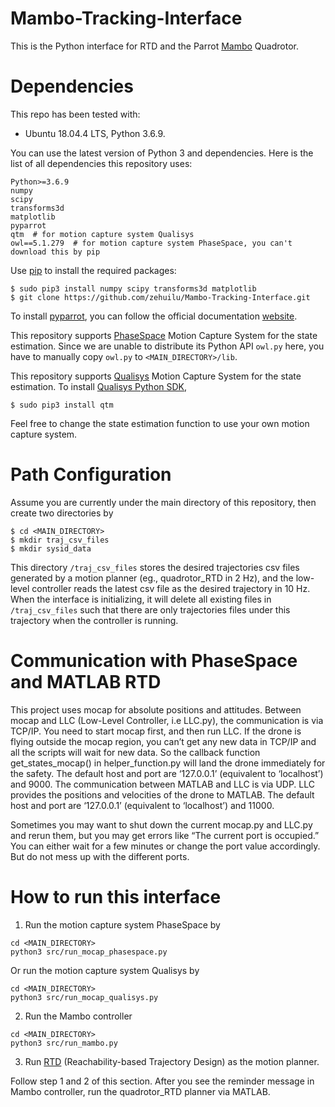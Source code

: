 # Mambo-Tracking-Interface

This is the Python interface for RTD and the Parrot [Mambo](https://www.parrot.com/us/drones/parrot-mambo-fpv) Quadrotor.


# Dependencies

This repo has been tested with:
* Ubuntu 18.04.4 LTS, Python 3.6.9.

You can use the latest version of Python 3 and dependencies. Here is the list of all dependencies this repository uses:
```
Python>=3.6.9
numpy
scipy
transforms3d
matplotlib
pyparrot
qtm  # for motion capture system Qualisys
owl==5.1.279  # for motion capture system PhaseSpace, you can't download this by pip
```

Use [pip](https://pip.pypa.io/en/stable/) to install the required packages:
```
$ sudo pip3 install numpy scipy transforms3d matplotlib
$ git clone https://github.com/zehuilu/Mambo-Tracking-Interface.git
```

To install [pyparrot](https://github.com/amymcgovern/pyparrot), you can follow the official documentation [website](https://pyparrot.readthedocs.io/en/latest/installation.html).

This repository supports [PhaseSpace](https://www.phasespace.com/) Motion Capture System for the state estimation. Since we are unable to distribute its Python API `owl.py` here, you have to manually copy `owl.py` to `<MAIN_DIRECTORY>/lib`.

This repository supports [Qualisys](https://www.qualisys.com/) Motion Capture System for the state estimation.
To install [Qualisys Python SDK](https://github.com/qualisys/qualisys_python_sdk),
```
$ sudo pip3 install qtm
```

Feel free to change the state estimation function to use your own motion capture system.


# Path Configuration

Assume you are currently under the main directory of this repository, then create two directories by
```
$ cd <MAIN_DIRECTORY>
$ mkdir traj_csv_files
$ mkdir sysid_data
```

This directory `/traj_csv_files` stores the desired trajectories csv files generated by a motion planner (eg., quadrotor_RTD in 2 Hz), and the low-level controller reads the latest csv file as the desired trajectory in 10 Hz. When the interface is initializing, it will delete all existing files in `/traj_csv_files` such that there are only trajectories files under this trajectory when the controller is running.


# Communication with PhaseSpace and MATLAB RTD

This project uses mocap for absolute positions and attitudes. Between mocap and LLC (Low-Level Controller, i.e LLC.py), the communication is via TCP/IP. You need to start mocap first, and then run LLC. If the drone is flying outside the mocap region, you can’t get any new data in TCP/IP and all the scripts will wait for new data. So the callback function get_states_mocap() in helper_function.py will land the drone immediately for the safety. The default host and port are ‘127.0.0.1’ (equivalent to ‘localhost’) and 9000. The communication between MATLAB and LLC is via UDP. LLC provides the positions and velocities of the drone to MATLAB. The default host and port are ‘127.0.0.1’ (equivalent to ‘localhost’) and 11000.

Sometimes you may want to shut down the current mocap.py and LLC.py and rerun them, but you may get errors like “The current port is occupied.” You can either wait for a few minutes or change the port value accordingly. But do not mess up with the different ports.





# How to run this interface

1. Run the motion capture system PhaseSpace by
```
cd <MAIN_DIRECTORY>
python3 src/run_mocap_phasespace.py
```

Or run the motion capture system Qualisys by
```
cd <MAIN_DIRECTORY>
python3 src/run_mocap_qualisys.py
```


2. Run the Mambo controller
```
cd <MAIN_DIRECTORY>
python3 src/run_mambo.py
```


3. Run [RTD](https://asmedigitalcollection.asme.org/DSCC/proceedings/DSCC2019/59162/V003T19A010/1070634) (Reachability-based Trajectory Design) as the motion planner.

Follow step 1 and 2 of this section. After you see the reminder message in Mambo controller, run the quadrotor_RTD planner via MATLAB.

